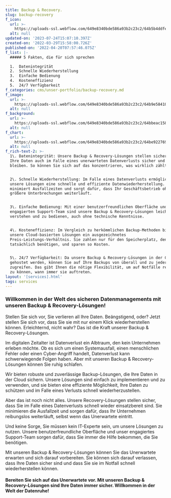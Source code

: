 ```yaml
---
title: Backup & Recovery.
slug: backup-recovery
f_icon:
  url: >-
    https://uploads-ssl.webflow.com/649e8340bde586a93b2c23c2/64b5b4ddfebdbcd70f06691a_Backup%26Recovery2Free.png
  alt: null
updated-on: '2023-07-24T15:07:10.397Z'
created-on: '2022-03-29T15:58:00.726Z'
published-on: '2022-04-20T07:57:46.075Z'
f_list: |-
  ##### 5 Fakten, die für sich sprechen

  1.  Datenintegrität
  2.  Schnelle Wiederherstellung
  3.  Einfache Bedienung
  4.  Kosteneffizienz
  5.  24/7 Verfügbarkeit
f_categories: cms/unser-portfolio/backup-recovery.md
f_image:
  url: >-
    https://uploads-ssl.webflow.com/649e8340bde586a93b2c23c2/64b9e584106fa4f36f4beb47_BR4.png
  alt: null
f_background:
  url: >-
    https://uploads-ssl.webflow.com/649e8340bde586a93b2c23c2/64bbeac158e886d3f5bb2f7d_360.3.png
  alt: null
f_chart:
  url: >-
    https://uploads-ssl.webflow.com/649e8340bde586a93b2c23c2/64be9227698341d25a3afdbc_BR1.png
  alt: null
f_rich-text-2: >-
  1\. Datenintegrität: Unsere Backup & Recovery-Lösungen stellen sicher, dass
  Ihre Daten auch im Falle eines unerwarteten Datenverlusts sicher und intakt
  bleiben. So können Sie sich auf das konzentrieren, was wirklich zählt.


  2\. Schnelle Wiederherstellung: Im Falle eines Datenverlusts ermöglichen
  unsere Lösungen eine schnelle und effiziente Datenwiederherstellung. Dies
  minimiert Ausfallzeiten und sorgt dafür, dass Ihr Geschäftsbetrieb ohne
  größere Unterbrechungen weiterläuft.


  3\. Einfache Bedienung: Mit einer benutzerfreundlichen Oberfläche und einem
  engagierten Support-Team sind unsere Backup & Recovery-Lösungen leicht zu
  verstehen und zu bedienen, auch ohne technische Kenntnisse.


  4\. Kosteneffizienz: Im Vergleich zu herkömmlichen Backup-Methoden bieten
  unsere Cloud-basierten Lösungen ein ausgezeichnetes
  Preis-Leistungs-Verhältnis. Sie zahlen nur für den Speicherplatz, den Sie
  tatsächlich benötigen, und sparen so Kosten.


  5\. 24/7 Verfügbarkeit: Da unsere Backup & Recovery-Lösungen in der Cloud
  gehostet werden, können Sie auf Ihre Backups von überall und zu jeder Zeit
  zugreifen. Das gibt Ihnen die nötige Flexibilität, um auf Notfälle reagieren
  zu können, wann immer sie auftreten.
layout: '[services].html'
tags: services
---
```


### **Willkommen in der Welt des sicheren Datenmanagements mit unseren Backup & Recovery-Lösungen!**

Stellen Sie sich vor, Sie verlieren all Ihre Daten. Beängstigend, oder? Jetzt stellen Sie sich vor, dass Sie sie mit nur einem Klick wiederherstellen können. Erleichternd, nicht wahr? Das ist die Kraft unserer Backup & Recovery-Lösungen.

Im digitalen Zeitalter ist Datenverlust ein Albtraum, den kein Unternehmen erleben möchte. Ob es sich um einen Systemausfall, einen menschlichen Fehler oder einen Cyber-Angriff handelt, Datenverlust kann schwerwiegende Folgen haben. Aber mit unseren Backup & Recovery-Lösungen können Sie ruhig schlafen.

Wir bieten robuste und zuverlässige Backup-Lösungen, die Ihre Daten in der Cloud sichern. Unsere Lösungen sind einfach zu implementieren und zu verwenden, und sie bieten eine effiziente Möglichkeit, Ihre Daten zu schützen und im Falle eines Verlusts schnell wiederherzustellen.

Aber das ist noch nicht alles. Unsere Recovery-Lösungen stellen sicher, dass Sie im Falle eines Datenverlusts schnell wieder einsatzbereit sind. Sie minimieren die Ausfallzeit und sorgen dafür, dass Ihr Unternehmen reibungslos weiterläuft, selbst wenn das Unerwartete eintritt.

Und keine Sorge, Sie müssen kein IT-Experte sein, um unsere Lösungen zu nutzen. Unsere benutzerfreundliche Oberfläche und unser engagiertes Support-Team sorgen dafür, dass Sie immer die Hilfe bekommen, die Sie benötigen.

Mit unseren Backup & Recovery-Lösungen können Sie das Unerwartete erwarten und sich darauf vorbereiten. Sie können sich darauf verlassen, dass Ihre Daten sicher sind und dass Sie sie im Notfall schnell wiederherstellen können.

#### **Bereiten Sie sich auf das Unerwartete vor. Mit unseren Backup & Recovery-Lösungen sind Ihre Daten immer sicher. Willkommen in der Welt der Datenruhe!**‍
